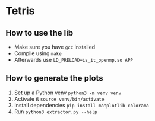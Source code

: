 # Tetris
## How to use the lib
- Make sure you have `gcc` installed
- Compile using `make`
- Afterwards use `LD_PRELOAD=is_it_openmp.so APP`

## How to generate the plots
1. Set up a Python venv `python3 -m venv venv`
2. Activate it `source venv/bin/activate`
3. Install dependencies `pip install matplotlib colorama`
4. Run `python3 extractor.py --help`

